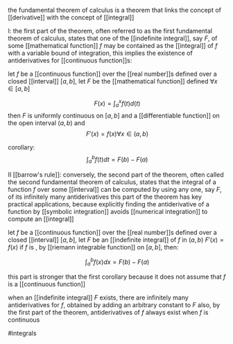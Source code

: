 the fundamental theorem of calculus is a theorem that links the concept of [[derivative]] with the concept of [[integral]]

I:
the first part of the theorem, often referred to as the first fundamental theorem of calculus, states that one of the [[indefinite integral]], say $F$, of some [[mathematical function]] $f$ may be contained as the  [[integral]] of $f$  with a variable bound of integration, this implies the existence of antiderivatives for [[continuous function]]s:

let $f$ be a [[continuous function]] over the [[real number]]s defined over a closed [[interval]] $[a,b]$, let $F$ be  the [[mathematical function]] defined $\forall x\in [a,b]$

$$F(x)=\int_a^x f(t)d(t)$$
then $F$ is uniformly continuous  on $[a,b]$ and a [[differentiable function]] on the open interval $(a,b)$ and
$$F'(x)=f(x) \forall x\in (a,b)$$

corollary:
$$\int _a^b f(t)dt=F(b)-F(a)$$


II [[barrow's rule]]:
conversely, the second part of the theorem, often called the second fundamental theorem of calculus, states that the integral of a function $f$ over some [[interval]] can be computed by using any one, say $F$, of its infinitely many antiderivatives
this part of the theorem has key practical applications, because explicitly finding the antiderivative of a function by [[symbolic integration]] avoids [[numerical integration]] to compute an [[integral]]

let $f$ be a [[continuous function]] over the [[real number]]s defined over a closed [[interval]] $[a,b]$, let $F$ be an [[indefinite integral]] of $f$ in  $(a,b)$
$F'(x)=f(x)$
if $f$ is , by [[riemann integrable function]] on $[a,b]$, then:

$$\int_a^bf(x)dx = F(b)-F(a)$$

this part is stronger that the first corollary because it does not assume that $f$ is a [[continuous function]]

when an [[indefinite integral]] $F$ exists, there are infinitely many antiderivatives for $f$, obtained by adding an arbitrary constant to $F$
also, by the first part of the theorem, antiderivatives of $f$ always exist when $f$ is continuous


#integrals 